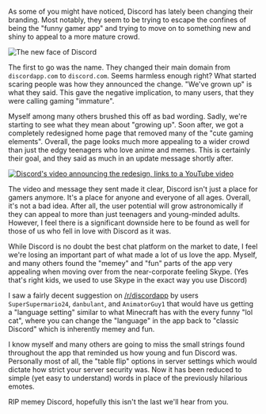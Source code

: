 As some of you might have noticed, Discord has lately been changing their branding. Most notably, they seem to be trying to escape the confines of being the "funny gamer app" and trying to move on to something new and shiny to appeal to a more mature crowd.

![The new face of Discord](https://i.imgur.com/nIM3HT4.png)


The first to go was the name. They changed their main domain from `discordapp.com` to `discord.com`. Seems harmless enough right? What started scaring people was how they announced the change. "We've grown up" is what they said. This gave the negative implication, to many users, that they were calling gaming "immature".

Myself among many others brushed this off as bad wording. Sadly, we're starting to see what they mean about "growing up". Soon after, we got a completely redesigned home page that removed many of the "cute gaming elements". Overall, the page looks much more appealing to a wider crowd than just the edgy teenagers who love anime and memes. This is certainly their goal, and they said as much in an update message shortly after.

[![Discord's video announcing the redesign, links to a YouTube video](https://img.youtube.com/vi/jAXDxug-1B4/0.jpg)](https://www.youtube.com/watch?v=jAXDxug-1B4 "Discord's video announcing the redesign.")

The video and message they sent made it clear, Discord isn't just a place for gamers anymore. It's a place for anyone and everyone of all ages. Overall, it's not a bad idea. After all, the user potential will grow astronomically if they can appeal to more than just teenagers and young-minded adults. However, I feel there is a significant downside here to be found as well for those of us who fell in love with Discord as it was.

While Discord is no doubt the best chat platform on the market to date, I feel we're losing an important part of what made a lot of us love the app. Myself, and many others found the "memey" and "fun" parts of the app very appealing when moving over from the near-corporate feeling Skype. (Yes that's right kids, we used to use Skype in the exact way you use Discord)

I saw a fairly decent suggestion on [/r/discordapp](https://www.reddit.com/r/discordapp/comments/hnx65n/the_depersonalization_of_discord/fxekxd7?utm_source=share&utm_medium=web2x) by users `SuperSupermario24`, `danbulant`, and `AnimatorGuy1` that would have us getting a "language setting" similar to what Minecraft has with the every funny "lol cat", where you can change the "language" in the app back to "classic Discord" which is inherently memey and fun.

I know myself and many others are going to miss the small strings found throughout the app that reminded us how young and fun Discord was. Personally most of all, the "table flip" options in server settings which would dictate how strict your server security was. Now it has been reduced to simple (yet easy to understand) words in place of the previously hilarious emotes.

RIP memey Discord, hopefully this isn't the last we'll hear from you.